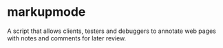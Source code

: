 # markupmode
A script that allows clients, testers and debuggers to annotate web pages with notes and comments for later review.
